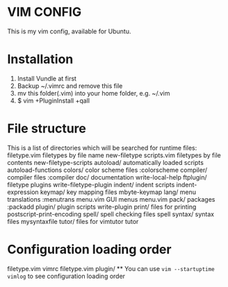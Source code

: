 # VIM CONFIG
This is my vim config, available for Ubuntu.

# Installation
1. Install Vundle at first
2. Backup ~/.vimrc and remove this file
3. mv this folder(.vim) into your home folder, e.g. ~/.vim
4. $ vim +PluginInstall +qall

# File structure
This is a list of directories which will be searched for runtime files:
filetype.vim  filetypes by file name new-filetype
scripts.vim   filetypes by file contents new-filetype-scripts
autoload/     automatically loaded scripts autoload-functions
colors/       color scheme files :colorscheme
compiler/     compiler files :compiler
doc/          documentation write-local-help
ftplugin/     filetype plugins write-filetype-plugin
indent/       indent scripts indent-expression
keymap/       key mapping files mbyte-keymap
lang/         menu translations :menutrans
menu.vim      GUI menus menu.vim
pack/         packages :packadd
plugin/       plugin scripts write-plugin
print/        files for printing postscript-print-encoding
spell/        spell checking files spell
syntax/       syntax files mysyntaxfile
tutor/        files for vimtutor tutor


# Configuration loading order
filetype.vim
vimrc
filetype.vim
plugin/
** You can use ```vim --startuptime vimlog``` to see configuration loading order

